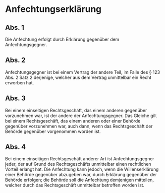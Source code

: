 # Anfechtungserklärung



## Abs. 1

 Die Anfechtung erfolgt durch Erklärung gegenüber dem Anfechtungsgegner.

## Abs. 2

 Anfechtungsgegner ist bei einem Vertrag der andere Teil, im Falle des § 123 Abs. 2 Satz 2 derjenige, welcher aus dem Vertrag unmittelbar ein Recht erworben hat.

## Abs. 3

 Bei einem einseitigen Rechtsgeschäft, das einem anderen gegenüber vorzunehmen war, ist der andere der Anfechtungsgegner. Das Gleiche gilt bei einem Rechtsgeschäft, das einem anderen oder einer Behörde gegenüber vorzunehmen war, auch dann, wenn das Rechtsgeschäft der Behörde gegenüber vorgenommen worden ist.

## Abs. 4

 Bei einem einseitigen Rechtsgeschäft anderer Art ist Anfechtungsgegner jeder, der auf Grund des Rechtsgeschäfts unmittelbar einen rechtlichen Vorteil erlangt hat. Die Anfechtung kann jedoch, wenn die Willenserklärung einer Behörde gegenüber abzugeben war, durch Erklärung gegenüber der Behörde erfolgen; die Behörde soll die Anfechtung demjenigen mitteilen, welcher durch das Rechtsgeschäft unmittelbar betroffen worden ist. 

